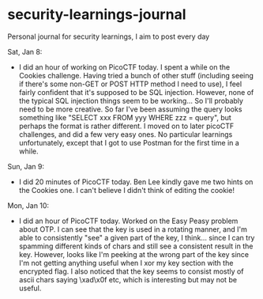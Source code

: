 # security-learnings-journal
Personal journal for security learnings, I aim to post every day

Sat, Jan 8:

- I did an hour of working on PicoCTF today. I spent a while on the Cookies challenge. Having tried a bunch of other stuff (including seeing if there's some non-GET or POST HTTP method I need to use), I feel fairly confident that it's supposed to be SQL injection. However, none of the typical SQL injection things seem to be working... So I'll probably need to be more creative. So far I've been assuming the query looks something like "SELECT xxx FROM yyy WHERE zzz = query", but perhaps the format is rather different. I moved on to later picoCTF challenges, and did a few very easy ones. No particular learnings unfortunately, except that I got to use Postman for the first time in a while.

Sun, Jan 9:

- I did 20 minutes of PicoCTF today. Ben Lee kindly gave me two hints on the Cookies one. I can't believe I didn't think of editing the cookie!

Mon, Jan 10:

- I did an hour of PicoCTF today. Worked on the Easy Peasy problem about OTP. I can see that the key is used in a rotating manner, and I'm able to consistently "see" a given part of the key, I think... since I can try spamming different kinds of chars and still see a consistent result in the key. However, looks like I'm peeking at the wrong part of the key since I'm not getting anything useful when I xor my key section with the encrypted flag. I also noticed that the key seems to consist mostly of ascii chars saying \xad\x0f etc, which is interesting but may not be useful.
